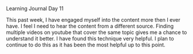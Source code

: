 Learning Journal
Day 11

This past week, I have engaged myself into the content more then I ever have. I feel I need to hear the content from a different source. 
Finding multiple videos on youtube that cover the same topic gives me a chance to understand it better. I have found this technique very 
helpful. I plan to continue to do this as it has been the most helpful up to this point. 
